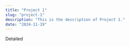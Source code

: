 ```yaml
---
title: "Project 1"
slug: "project-1"
description: "This is the description of Project 1."
date: "2024-11-19"
---
```


Detailed
